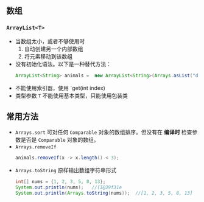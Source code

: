 ## 数组
### `ArrayList<T>`
- 当数组太小，或者不够使用时
    1. 自动创建另一个内部数组
    2. 将元素移动到该数组
- 没有初始化语法。以下是一种替代方法：
    ``` java
    ArrayList<String> animals =  new ArrayList<String>(Arrays.asList("dog","bird","monkey"));
    ```
- 不能使用索引器，使用 `get(int index)
- 类型参数 `T` 不能使用基本类型，只能使用包装类

## 常用方法
- `Arrays.sort` 可对任何 `Comparable` 对象的数组排序。但没有在 <b>编译时</b> 检查参数是否是 `Comparable` 对象的数组。
- `Arrays.removeIf` 
    ``` java
    animals.removeIf(x -> x.length() < 3);
    ```
- `Arrays.toString` 原样输出数组字符串形式
    ``` java
    int[] nums = {1, 2, 3, 5, 8, 13};
    System.out.println(nums);   //[I@39f31e
    System.out.println(Arrays.toString(nums));  //[1, 2, 3, 5, 8, 13]
    ```